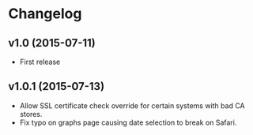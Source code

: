 # Changelog

## v1.0 (2015-07-11)

* First release

## v1.0.1 (2015-07-13)

* Allow SSL certificate check override for certain systems with bad CA stores.
* Fix typo on graphs page causing date selection to break on Safari.